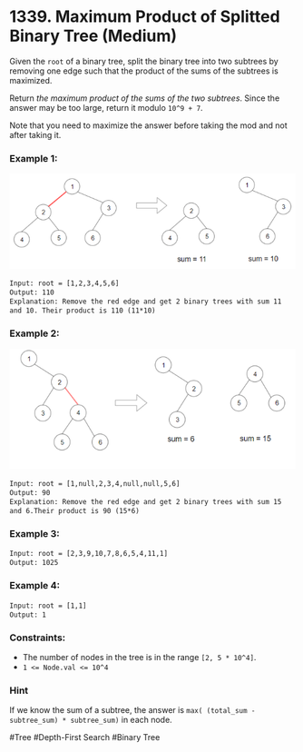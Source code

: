 # 1339. Maximum Product of Splitted Binary Tree (Medium)

Given the `root` of a binary tree, split the binary tree into two subtrees by removing one edge such that the product of the sums of the subtrees is maximized.

Return _the maximum product of the sums of the two subtrees_. Since the answer may be too large, return it modulo `10^9 + 7`.

Note that you need to maximize the answer before taking the mod and not after taking it.

### Example 1:

![example1](example1.png)

```
Input: root = [1,2,3,4,5,6]
Output: 110
Explanation: Remove the red edge and get 2 binary trees with sum 11 and 10. Their product is 110 (11*10)
```

### Example 2:

![example2](example2.png)

```
Input: root = [1,null,2,3,4,null,null,5,6]
Output: 90
Explanation: Remove the red edge and get 2 binary trees with sum 15 and 6.Their product is 90 (15*6)
```

### Example 3:

```
Input: root = [2,3,9,10,7,8,6,5,4,11,1]
Output: 1025
```

### Example 4:

```
Input: root = [1,1]
Output: 1
```

### Constraints:

- The number of nodes in the tree is in the range `[2, 5 * 10^4]`.
- `1 <= Node.val <= 10^4`

### Hint

If we know the sum of a subtree, the answer is `max( (total_sum - subtree_sum) * subtree_sum)` in each node.

#Tree #Depth-First Search #Binary Tree
